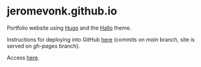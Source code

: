 # jeromevonk.github.io

Portfolio website using [Hugo](https://gohugo.io/) and the [Hallo](https://themes.gohugo.io/themes/hallo-hugo) theme.

Instructions for deploying into GitHub [here](https://gohugo.io/hosting-and-deployment/hosting-on-github) (commits on *main* branch, site is served on *gh-pages* branch).

Access [here](https://jeromevonk.github.io).
